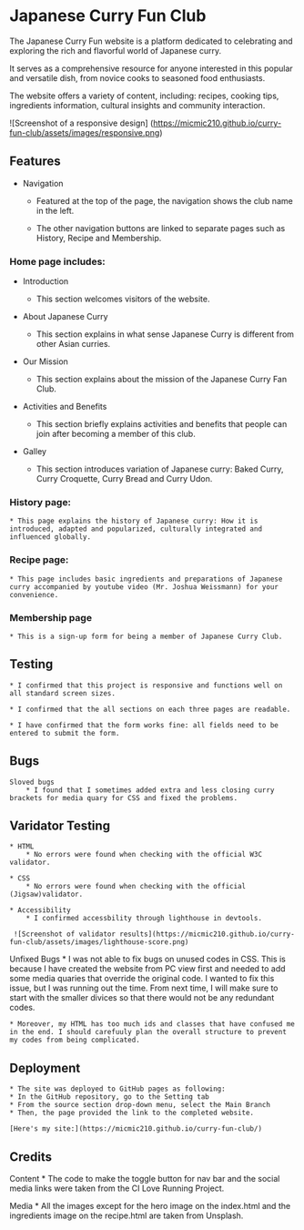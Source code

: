 # Japanese Curry Fun Club

The Japanese Curry Fun website is a platform dedicated to celebrating and exploring the rich and flavorful world of Japanese curry. 

It serves as a comprehensive resource for anyone interested in this popular and versatile dish, from novice cooks to seasoned food enthusiasts. 

The website offers a variety of content, including: recipes, cooking tips, ingredients information, cultural insights and community interaction. 

![Screenshot of a responsive design]
(https://micmic210.github.io/curry-fun-club/assets/images/responsive.png)

## Features
* Navigation
    * Featured at the top of the page, the navigation shows the club name in the left. 

    * The other navigation buttons are linked to separate pages such as History, Recipe and Membership.  

### Home page includes: 

* Introduction     
    * This section welcomes visitors of the website. 

* About Japanese Curry
    * This section explains in what sense Japanese Curry is different from other Asian curries. 

* Our Mission 
    * This section explains about the mission of the Japanese Curry Fan Club.  

* Activities and Benefits 
    * This section briefly explains activities and benefits that people can join after becoming a member of this club. 
    
* Galley 
    * This section introduces variation of Japanese curry: Baked Curry, Curry Croquette, Curry Bread and Curry Udon. 

### History page:
    * This page explains the history of Japanese curry: How it is introduced, adapted and popularized, culturally integrated and influenced globally. 

### Recipe page:
    * This page includes basic ingredients and preparations of Japanese curry accompanied by youtube video (Mr. Joshua Weissmann) for your convenience. 

### Membership page 
    * This is a sign-up form for being a member of Japanese Curry Club. 


## Testing 

    * I confirmed that this project is responsive and functions well on all standard screen sizes. 

    * I confirmed that the all sections on each three pages are readable.

    * I have confirmed that the form works fine: all fields need to be entered to submit the form. 


## Bugs 

    Sloved bugs 
        * I found that I sometimes added extra and less closing curry brackets for media quary for CSS and fixed the problems.

## Varidator Testing

    * HTML 
        * No errors were found when checking with the official W3C validator. 

    * CSS
        * No errors were found when checking with the official (Jigsaw)validator. 

    * Accessibility 
        * I confirmed accessbility through lighthouse in devtools. 

     ![Screenshot of validator results](https://micmic210.github.io/curry-fun-club/assets/images/lighthouse-score.png)

Unfixed Bugs
    * I was not able to fix bugs on unused codes in CSS. This is because I have created the website from PC view first and needed to add some media quaries that override the original code. I wanted to fix this issue, but I was running out the time. From next time, I will make sure to start with the smaller divices so that there would not be any redundant codes. 

    * Moreover, my HTML has too much ids and classes that have confused me in the end. I should carefuuly plan the overall structure to prevent my codes from being complicated. 

## Deployment 
    * The site was deployed to GitHub pages as following:
    * In the GitHub repository, go to the Setting tab
    * From the source section drop-down menu, select the Main Branch
    * Then, the page provided the link to the completed website. 

    [Here's my site:](https://micmic210.github.io/curry-fun-club/)

## Credits

Content
    * The code to make the toggle button for nav bar and the social media links were taken from the CI Love Running Project. 

Media
    * All the images except for the hero image on the index.html and the ingredients image on the recipe.html are taken from Unsplash. 
